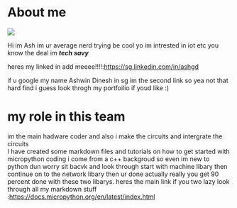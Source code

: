 # About me
<img src="https://github.com/QaysFaaris23/ScdfVehicle/blob/master/AshwinJornal/ash.jpeg">

Hi im Ash im ur average nerd trying be cool yo im  intrested in iot etc you know the deal im ***tech savy*** 

heres my linked in add  meeee!!!!:https://sg.linkedin.com/in/ashgd


if u google my name Ashwin Dinesh in sg im the second link so yea not that hard find i guess look throgh my portfoilio if youd like :)

# my role in this team 
im the main hadware coder and also i make the circuits and intergrate the circuits  
I have created some markdown files and tutorials on how  to get started with micropython coding 
i come from a c++ backgroud so even im new to python dun worry sit bacvk and look through start with machine libary then continue on to the network libary then ur done actually really you get 90 percent done with these two libarys.
heres the main link if you two lazy look through all my markdown stuff :https://docs.micropython.org/en/latest/index.html
